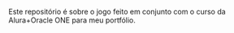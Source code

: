 Este repositório é sobre o jogo feito em conjunto com o curso da Alura+Oracle ONE para meu portfólio.
